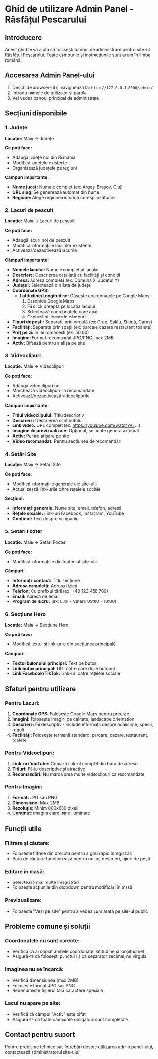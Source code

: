 # Ghid de utilizare Admin Panel - Răsfățul Pescarului

## Introducere
Acest ghid te va ajuta să folosești panoul de administrare pentru site-ul Răsfățul Pescarului. Toate câmpurile și instrucțiunile sunt acum în limba română.

## Accesarea Admin Panel-ului
1. Deschide browser-ul și navighează la: `http://127.0.0.1:8000/admin/`
2. Introdu numele de utilizator și parola
3. Vei vedea panoul principal de administrare

## Secțiuni disponibile

### 1. Județe
**Locație:** Main → Județe

**Ce poți face:**
- Adaugă județe noi din România
- Modifică județele existente
- Organizează județele pe regiuni

**Câmpuri importante:**
- **Nume județ:** Numele complet (ex: Argeș, Brașov, Cluj)
- **URL slug:** Se generează automat din nume
- **Regiune:** Alege regiunea istorică corespunzătoare

### 2. Lacuri de pescuit
**Locație:** Main → Lacuri de pescuit

**Ce poți face:**
- Adaugă lacuri noi de pescuit
- Modifică informațiile lacurilor existente
- Activează/dezactivează lacurile

**Câmpuri importante:**
- **Numele lacului:** Numele complet al lacului
- **Descriere:** Descrierea detaliată cu facilități și condiții
- **Adresa:** Adresa completă (ex: Comuna X, Județul Y)
- **Județul:** Selectează din lista de județe
- **Coordonate GPS:**
  - **Latitudine/Longitudine:** Găsește coordonatele pe Google Maps:
    1. Deschide Google Maps
    2. Fă click dreapta pe locația lacului
    3. Selectează coordonatele care apar
    4. Copiază și lipește în câmpuri
- **Tipuri de pești:** Separate prin virgulă (ex: Crap, Șalău, Știucă, Caras)
- **Facilități:** Separate prin spații (ex: parcare cazare restaurant toalete)
- **Preț pe zi:** În lei românești (ex: 50.00)
- **Imagine:** Format recomandat JPG/PNG, max 2MB
- **Activ:** Bifează pentru a afișa pe site

### 3. Videoclipuri
**Locație:** Main → Videoclipuri

**Ce poți face:**
- Adaugă videoclipuri noi
- Marchează videoclipuri ca recomandate
- Activează/dezactivează videoclipurile

**Câmpuri importante:**
- **Titlul videoclipului:** Titlu descriptiv
- **Descriere:** Descrierea conținutului
- **Link video:** URL complet (ex: https://youtube.com/watch?v=...)
- **Imagine de previzualizare:** Opțional, se poate genera automat
- **Activ:** Pentru afișare pe site
- **Video recomandat:** Pentru secțiunea de recomandări

### 4. Setări Site
**Locație:** Main → Setări Site

**Ce poți face:**
- Modifică informațiile generale ale site-ului
- Actualizează link-urile către rețelele sociale

**Secțiuni:**
- **Informații generale:** Nume site, email, telefon, adresă
- **Rețele sociale:** Link-uri Facebook, Instagram, YouTube
- **Conținut:** Text despre companie

### 5. Setări Footer
**Locație:** Main → Setări Footer

**Ce poți face:**
- Modifică informațiile din footer-ul site-ului

**Câmpuri:**
- **Informații contact:** Titlu secțiune
- **Adresa completă:** Adresa fizică
- **Telefon:** Cu prefixul țării (ex: +40 123 456 789)
- **Email:** Adresa de email
- **Program de lucru:** (ex: Luni - Vineri: 09:00 - 18:00)

### 6. Secțiune Hero
**Locație:** Main → Secțiune Hero

**Ce poți face:**
- Modifică textul și link-urile din secțiunea principală

**Câmpuri:**
- **Textul butonului principal:** Text pe buton
- **Link buton principal:** URL către care duce butonul
- **Link Facebook/TikTok:** Link-uri către rețelele sociale

## Sfaturi pentru utilizare

### Pentru Lacuri:
1. **Coordonate GPS:** Folosește Google Maps pentru precizie
2. **Imagini:** Folosește imagini de calitate, landscape orientation
3. **Descriere:** Fii descriptiv - include informații despre adâncime, specii, reguli
4. **Facilități:** Folosește termenii standard: parcare, cazare, restaurant, toalete

### Pentru Videoclipuri:
1. **Link-uri YouTube:** Copiază link-ul complet din bara de adrese
2. **Titluri:** Fă-le descriptive și atractive
3. **Recomandări:** Nu marca prea multe videoclipuri ca recomandate

### Pentru Imagini:
1. **Format:** JPG sau PNG
2. **Dimensiune:** Max 2MB
3. **Rezoluție:** Minim 800x600 pixeli
4. **Conținut:** Imagini clare, bine iluminate

## Funcții utile

### Filtrare și căutare:
- Folosește filtrele din dreapta pentru a găsi rapid înregistrări
- Bara de căutare funcționează pentru nume, descrieri, tipuri de pești

### Editare în masă:
- Selectează mai multe înregistrări
- Folosește acțiunile din dropdown pentru modificări în masă

### Previzualizare:
- Folosește "Vezi pe site" pentru a vedea cum arată pe site-ul public

## Probleme comune și soluții

### Coordonatele nu sunt corecte:
- Verifică că ai copiat ambele coordonate (latitudine și longitudine)
- Asigură-te că folosești punctul (.) ca separator zecimal, nu virgula

### Imaginea nu se încarcă:
- Verifică dimensiunea (max 2MB)
- Folosește format JPG sau PNG
- Redenumește fișierul fără caractere speciale

### Lacul nu apare pe site:
- Verifică că câmpul "Activ" este bifat
- Asigură-te că toate câmpurile obligatorii sunt completate

## Contact pentru suport
Pentru probleme tehnice sau întrebări despre utilizarea admin panel-ului, contactează administratorul site-ului.
